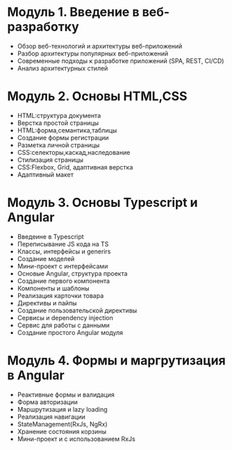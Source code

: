 # Модуль 1. Введение в веб-разработку

- Обзор веб-технологий и архитектуры веб-приложений
- Разбор архитектуры популярных веб-приложений
- Современные подходы к разработке приложений (SPA, REST, CI/CD)
- Анализ архитектурных стилей

# Модуль 2. Основы HTML,CSS

- HTML:структура документа
- Верстка простой страницы
- HTML:форма,семантика,таблицы
- Создание формы регистрации
- Разметка личной страницы
- CSS:селекторы,каскад,наследование
- Стилизация страницы
- CSS:Flexbox, Grid, адаптивная верстка
- Адаптивный макет

# Модуль 3. Основы Typescript и Angular

- Введеине в Typescript
- Переписывание JS кода на TS
- Классы, интерфейсы и generirs
- Создание моделей
- Мини-проект с интерфейсами
- Основые Angular, структура проекта
- Создание первого компонента
- Компоненты и шаблоны
- Реализация карточки товара
- Директивы и пайпы
- Создание пользовательской директивы
- Сервисы и dependency injection
- Сервис для работы с данными
- Создание простого Angular модуля


# Модуль 4. Формы и маргрутизация в Angular

- Реактивные формы и валидация
- Форма авторизации
- Маршрутизация и lazy loading
- Реализация навигации
- StateManagement(RxJs, NgRx)
- Хранение состояния корзины
- Мини-проект и с использованием RxJs



